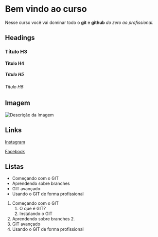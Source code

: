 # Bem vindo ao curso

Nesse curso você vai dominar todo o **git** e **github** _do zero ao profissional._

## Headings

### Título H3

#### Título H4

##### Título H5

###### Título H6

## Imagem

![Descrição da Imagem](https://logos-world.net/wp-content/uploads/2020/11/GitHub-Emblem.png)

## Links

[Instagram](https://www.instagram.com)

[Facebook](https://www.facebook.com)

## Listas

- Começando com o GIT
- Aprendendo sobre branches
- GIT avançado
- Usando o GIT de forma profissional

1. Começando com o GIT
   1. O que é GIT?
   2. Instalando o GIT
2. Aprendendo sobre branches 2.
3. GIT avançado
4. Usando o GIT de forma profissional
